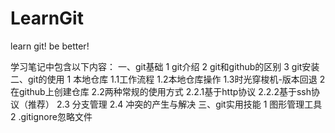 # LearnGit
learn git! be better!

学习笔记中包含以下内容：
一、git基础
1 git介绍
2 git和github的区别
3 git安装
二、git的使用
1 本地仓库
1.1工作流程
1.2本地仓库操作
1.3时光穿梭机-版本回退
2 在github上创建仓库
2.2两种常规的使用方式
2.2.1基于http协议
2.2.2基于ssh协议（推荐）
2.3 分支管理
2.4 冲突的产生与解决
三、git实用技能
1 图形管理工具
2 .gitignore忽略文件
